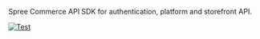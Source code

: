 Spree Commerce API SDK for authentication, platform and storefront API.

[![Test](https://github.com/bicofun/spree-dart/actions/workflows/test.yml/badge.svg)](https://github.com/bicofun/spree-dart/actions/workflows/test.yml)
